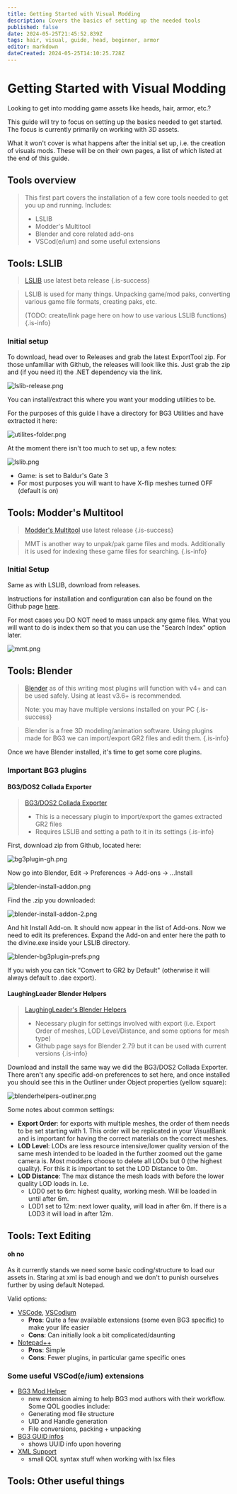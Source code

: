 ```yaml
---
title: Getting Started with Visual Modding
description: Covers the basics of setting up the needed tools
published: false
date: 2024-05-25T21:45:52.839Z
tags: hair, visual, guide, head, beginner, armor
editor: markdown
dateCreated: 2024-05-25T14:10:25.728Z
---
```


# Getting Started with Visual Modding
Looking to get into modding game assets like heads, hair, armor, etc.? 

This guide will try to focus on setting up the basics needed to get started. The focus is currently primarily on working with 3D assets.

What it won't cover is what happens after the initial set up, i.e. the creation of visuals mods. These will be on their own pages, a list of which listed at the end of this guide.


## Tools overview

> This first part covers the installation of a few core tools needed to get you up and running.
> Includes:
> - LSLIB
> - Modder's Multitool
> - Blender and core related add-ons
> - VSCod(e/ium) and some useful extensions


## Tools: LSLIB

> [LSLIB](https://github.com/Norbyte/lslib/releases)
> use latest beta release
{.is-success}

> LSLIB is used for many things. Unpacking game/mod paks, converting various game file formats, creating paks, etc. 
> 
> (TODO: create/link page here on how to use various LSLIB functions)
{.is-info}

### Initial setup
To download, head over to Releases and grab the latest ExportTool zip. For those unfamiliar with Github, the releases will look like this. Just grab the zip and (if you need it) the .NET dependency via the link.

![lslib-release.png](/tutorials/getting_started_visual/lslib-release.png)

You can install/extract this where you want your modding utilities to be. 

For the purposes of this guide I have a directory for BG3 Utilities and have extracted it here:

![utilites-folder.png](/tutorials/getting_started_visual/utilites-folder.png)

At the moment there isn't too much to set up, a few notes:

![lslib.png](/tutorials/getting_started_visual/lslib.png)

- Game: is set to Baldur's Gate 3
- For most purposes you will want to have X-flip meshes turned OFF (default is on)


## Tools: Modder's Multitool

> [Modder's Multitool](https://github.com/ShinyHobo/BG3-Modders-Multitool/releases)
> use latest release
{.is-success}

> MMT is another way to unpak/pak game files and mods. Additionally it is used for indexing these game files for searching.
{.is-info}

### Initial Setup
Same as with LSLIB, download from releases.

Instructions for installation and configuration can also be found on the Github page [here](https://github.com/ShinyHobo/BG3-Modders-Multitool/wiki/Installation).

For most cases you DO NOT need to mass unpack any game files. What you will want to do is index them so that you can use the "Search Index" option later.

![mmt.png](/tutorials/getting_started_visual/mmt.png)


## Tools: Blender

> [Blender](https://www.blender.org/)
> as of this writing most plugins will function with v4+ and can be used safely. Using at least v3.6+ is recommended.
>
>Note: you may have multiple versions installed on your PC
{.is-success}

> Blender is a free 3D modeling/animation software. Using plugins made for BG3 we can import/export GR2 files and edit them.
{.is-info}

Once we have Blender installed, it's time to get some core plugins.

### Important BG3 plugins

#### BG3/DOS2 Collada Exporter
> [BG3/DOS2 Collada Exporter](https://github.com/Norbyte/dos2de_collada_exporter)
> - This is a necessary plugin to import/export the games extracted GR2 files
> - Requires LSLIB and setting a path to it in its settings
{.is-info}


First, download zip from Github, located here:

![bg3plugin-gh.png](/tutorials/getting_started_visual/bg3plugin-gh.png)

Now go into Blender, Edit -> Preferences -> Add-ons -> ...Install

![blender-install-addon.png](/tutorials/getting_started_visual/blender-install-addon.png)

Find the .zip you downloaded:

![blender-install-addon-2.png](/tutorials/getting_started_visual/blender-install-addon-2.png)

And hit Install Add-on. It should now appear in the list of Add-ons. 
Now we need to edit its preferences. Expand the Add-on and enter here the path to the divine.exe inside your LSLIB directory.

![blender-bg3plugin-prefs.png](/tutorials/getting_started_visual/blender-bg3plugin-prefs.png)

If you wish you can tick "Convert to GR2 by Default" (otherwise it will always default to .dae export).

#### LaughingLeader Blender Helpers
> [LaughingLeader's Blender Helpers](https://github.com/LaughingLeader/laughingleader_blender_helpers)
> - Necessary plugin for settings involved with export (i.e. Export Order of meshes, LOD Level/Distance, and some options for mesh type)
> - Github page says for Blender 2.79 but it can be used with current versions
{.is-info}


Download and install the same way we did the BG3/DOS2 Collada Exporter.
There aren't any specific add-on preferences to set here, and once installed you should see this in the Outliner under Object properties (yellow square):

![blenderhelpers-outliner.png](/tutorials/getting_started_visual/blenderhelpers-outliner.png)

Some notes about common settings:
- **Export Order**: for exports with multiple meshes, the order of them needs to be set starting with 1. This order will be replicated in your VisualBank and is important for having the correct materials on the correct meshes.
- **LOD Level**: LODs are less resource intensive/lower quality version of the same mesh intended to be loaded in the further zoomed out the game camera is. Most modders choose to delete all LODs but 0 (the highest quality). For this it is important to set the LOD Distance to 0m.
- **LOD Distance**: The max distance the mesh loads with before the lower quality LOD loads in. I.e. 
  - LOD0 set to 6m: highest quality, working mesh. Will be loaded in until after 6m.
  - LOD1 set to 12m: next lower quality, will load in after 6m. If there is a LOD3 it will load in after 12m.


## Tools: Text Editing
#### oh no

As it currently stands we need some basic coding/structure to load our assets in. Staring at xml is bad enough and we don't to punish ourselves further by using default Notepad.

Valid options: 
- [VSCode](https://code.visualstudio.com/), [VSCodium](https://vscodium.com/)
	- **Pros**: Quite a few available extensions (some even BG3 specific) to make your life easier
  - **Cons**: Can initially look a bit complicated/daunting
- [Notepad++](https://notepad-plus-plus.org/)
	- **Pros**: Simple
  - **Cons**: Fewer plugins, in particular game specific ones


### Some useful VSCod(e/ium) extensions
- [BG3 Mod Helper](https://marketplace.visualstudio.com/items?itemName=ghostboats.bg3-mod-helper)
	- new extension aiming to help BG3 mod authors with their workflow. Some QOL goodies include:
	- Generating mod file structure
  - UID and Handle generation 
  - File conversions, packing + unpacking
- [BG3 GUID infos](https://marketplace.visualstudio.com/items?itemName=FallenStar.bg3guidinfos)
  - shows UUID info upon hovering
- [XML Support](https://marketplace.visualstudio.com/items?itemName=redhat.vscode-xml)
  - small QOL syntax stuff when working with lsx files


## Tools: Other useful things



